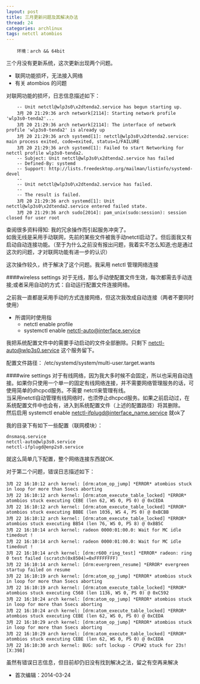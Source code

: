 ```yaml
---
layout: post
title: 三月更新问题及其解决办法
thread: 24
categories: archlinux
tags: netctl atombios
---
```


        环境：arch && 64bit

三个月没有更新系统，这次更新出现两个问题。  

- 联网功能损坏，无法接入网络  
- 有关 atombios 的问题

对联网功能的损坏，日志信息描述如下：

        -- Unit netctl@wlp3s0\x2dtenda2.service has begun starting up.
        3月 20 21:29:36 arch network[2114]: Starting network profile 'wlp3s0-tenda2'...
        3月 20 21:29:36 arch network[2114]: The interface of network profile 'wlp3s0-tenda2' is already up
        3月 20 21:29:36 arch systemd[1]: netctl@wlp3s0\x2dtenda2.service: main process exited, code=exited, status=1/FAILURE
        3月 20 21:29:36 arch systemd[1]: Failed to start Networking for netctl profile wlp3s0-tenda2.
        -- Subject: Unit netctl@wlp3s0\x2dtenda2.service has failed
        -- Defined-By: systemd
        -- Support: http://lists.freedesktop.org/mailman/listinfo/systemd-devel
        -- 
        -- Unit netctl@wlp3s0\x2dtenda2.service has failed.
        -- 
        -- The result is failed.
        3月 20 21:29:36 arch systemd[1]: Unit netctl@wlp3s0\x2dtenda2.service entered failed state.
        3月 20 21:29:36 arch sudo[2014]: pam_unix(sudo:session): session closed for user root  


查阅很多资料得知: 我的冗余操作而引起服务冲突了。  
如我无线是采用手动联网，先前的某些文件被我手动netctl启动了。但后面我又有启动自动连接功能。（至于为什么之前没有报出问题，我着实不怎么知道;也是通过这次的问题，才对联网功能有进一步的认识）

这次操作较久，终于解决了这个问题。我采用 netctl 管理网络连接

####wireless settings
对于无线，那么手动使配置文件生效，每次都需去手动连接;或者采用自动的方式：自动运行配置文件连接网络。

之前我一直都是采用手动的方式连接网络，但这次我改成自动连接（两者不要同时使用）
- 所谓同时使用指
	- netctl enable profile
    - systemctl enable netctl-auto@interface.service 

我把系统配置文件中的需要手动启动的文件全部删除。只剩下 netctl-auto@wlp3s0.service 这个服务留下。

配置文件路径： /etc/systemd/system/multi-user.target.wants

####wire settings
对于有线网络，因为我大多时候不会固定，所以也采用自动连接。如果你只使用一个单一的固定有线网络连接，并不需要网络管理服务的话，可使用简单的dhcpcd服务。不需要 netctl来管理有线。  
当采用netctl自动管理有线网络时，也须停止dhcpcd服务。如果之前启动过，在系统配置文件中也会有，进入到系统配置文件（上述的配置路径）将其删除。  
然后启用 systemctl enable netctl-ifplugd@interface_name.service 就ok了

我的目录下有如下一些配置（联网模块）：

    dnsmasq.service 
    netctl-auto@wlp3s0.service
    netctl-ifplugd@enp2s0.service

就这么简单几下配置，整个网络连接东西就OK.


对于第二个问题，错误日志描述如下：

    3月 22 16:10:12 arch kernel: [drm:atom_op_jump] *ERROR* atombios stuck in loop for more than 5secs aborting 
    3月 22 16:10:12 arch kernel: [drm:atom_execute_table_locked] *ERROR* atombios stuck executing CEBE (len 62, WS 0, PS 0) @ 0xCEDA
    3月 22 16:10:12 arch kernel: [drm:atom_execute_table_locked] *ERROR* atombios stuck executing BBBE (len 1036, WS 4, PS 0) @ 0xBCBB
    3月 22 16:10:12 arch kernel: [drm:atom_execute_table_locked] *ERROR* atombios stuck executing BB54 (len 76, WS 0, PS 8) @ 0xBB5C
    3月 22 16:10:14 arch kernel: radeon 0000:01:00.0: Wait for MC idle timedout !
    3月 22 16:10:14 arch kernel: radeon 0000:01:00.0: Wait for MC idle timedout !
    3月 22 16:10:14 arch kernel: [drm:r600_ring_test] *ERROR* radeon: ring 0 test failed (scratch(0x8504)=0xFFFFFFFF)
    3月 22 16:10:14 arch kernel: [drm:evergreen_resume] *ERROR* evergreen startup failed on resume
    3月 22 16:10:19 arch kernel: [drm:atom_op_jump] *ERROR* atombios stuck in loop for more than 5secs aborting
    3月 22 16:10:19 arch kernel: [drm:atom_execute_table_locked] *ERROR* atombios stuck executing C568 (len 1136, WS 0, PS 0) @ 0xC592
    3月 22 16:10:24 arch kernel: [drm:atom_op_jump] *ERROR* atombios stuck in loop for more than 5secs aborting
    3月 22 16:10:24 arch kernel: [drm:atom_execute_table_locked] *ERROR* atombios stuck executing CEBE (len 62, WS 0, PS 0) @ 0xCEDA
    3月 22 16:10:29 arch kernel: [drm:atom_op_jump] *ERROR* atombios stuck in loop for more than 5secs aborting
    3月 22 16:10:29 arch kernel: [drm:atom_execute_table_locked] *ERROR* atombios stuck executing CEBE (len 62, WS 0, PS 0) @ 0xCEDA
    3月 22 16:10:30 arch kernel: BUG: soft lockup - CPU#2 stuck for 23s! [X:398]


虽然有错误日志信息，但目前却仍旧没有找到解决之法，留之有空再来解决

- 首次编辑：2014-03-24


